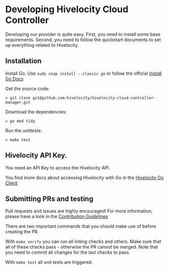 # Developing Hivelocity Cloud Controller

Developing our provider is quite easy. First, you need to install some base requirements. Second, you need to follow the quickstart documents to set up everything related to Hivelocity.

## Installation

Install Go. Use `sudo snap install --classic go` or follow the official [Install Go Docs](https://go.dev/doc/install)

Get the source code:
```
> git clone git@github.com:hivelocity/hivelocity-cloud-controller-manager.git
```

Download the dependencies:
```
> go mod tidy
```

Run the unittests:
```
> make test
```

## Hivelocity API Key.

You need an API Key to access the Hivelocity API.

You find more docs about accessing Hivelocity with Go in the [Hivelocity Go Client](https://github.com/hivelocity/hivelocity-client-go)


## Submitting PRs and testing

Pull requests and issues are highly encouraged! For more information, please have a look in the [Contribution Guidelines](../../CONTRIBUTING.md)

There are two important commands that you should make use of before creating the PR.

With `make verify` you can run all linting checks and others. Make sure that all of these checks pass - otherwise the PR cannot be merged. Note that you need to commit all changes for the last checks to pass. 

With `make test` all unit tests are triggered.

